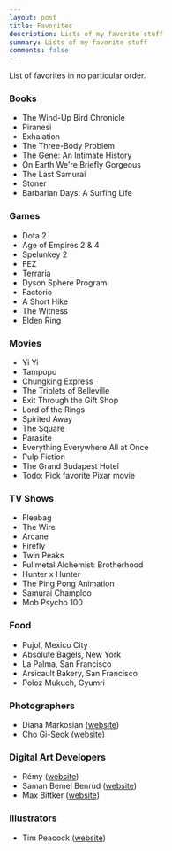 ```yaml
---
layout: post
title: Favorites
description: Lists of my favorite stuff
summary: Lists of my favorite stuff
comments: false
---
```


List of favorites in no particular order.

### Books
- The Wind-Up Bird Chronicle
- Piranesi
- Exhalation
- The Three-Body Problem
- The Gene: An Intimate History
- On Earth We're Briefly Gorgeous
- The Last Samurai
- Stoner
- Barbarian Days: A Surfing Life

### Games

- Dota 2
- Age of Empires 2 & 4
- Spelunkey 2
- FEZ
- Terraria
- Dyson Sphere Program
- Factorio
- A Short Hike
- The Witness
- Elden Ring

### Movies

- Yi Yi
- Tampopo
- Chungking Express
- The Triplets of Belleville
- Exit Through the Gift Shop
- Lord of the Rings
- Spirited Away
- The Square
- Parasite
- Everything Everywhere All at Once
- Pulp Fiction
- The Grand Budapest Hotel
- Todo: Pick favorite Pixar movie

### TV Shows
- Fleabag
- The Wire
- Arcane
- Firefly
- Twin Peaks
- Fullmetal Alchemist: Brotherhood
- Hunter x Hunter
- The Ping Pong Animation
- Samurai Champloo
- Mob Psycho 100

### Food
- Pujol, Mexico City
- Absolute Bagels, New York
- La Palma, San Francisco
- Arsicault Bakery, San Francisco
- Poloz Mukuch, Gyumri

### Photographers
- Diana Markosian ([website](https://www.dianamarkosian.com/))
- Cho Gi-Seok ([website](http://chogiseok.com/))

### Digital Art Developers 
- Rémy ([website](https://trasevol-dog.itch.io/))
- Saman Bemel Benrud ([website](https://trashmoon.com/))
- Max Bittker ([website](https://maxbittker.com/))

### Illustrators
- Tim Peacock ([website](https://timpeacock.com/))
